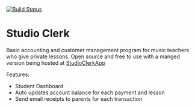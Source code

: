 [![Build Status](https://travis-ci.org/mholtzscher/studioclerk.svg?branch=master)](https://travis-ci.org/mholtzscher/studioclerk)

# Studio Clerk

Basic accounting and customer management program for music teachers who give private lessons. Open source and free to use with a manged version being hosted at [StudioClerkApp](https://studioclerkapp.com/)

Features:
* Student Dashboard
* Auto updates account balance for each payment and lesson
* Send email receipts to parents for each transaction
